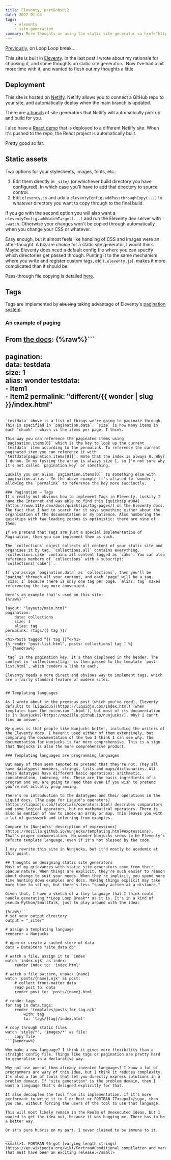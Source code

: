 ```yaml
---
title: Eleventy, part&nbsp;2
date: 2022-01-04
tags: 
    - eleventy
    - site-generation
summary: More thoughts on using the static site generator <a href="https://www.11ty.dev/">Eleventy</a> to make this blog.
---
```


[Previously](/posts/eleventy/), on Loop Loop break...

This site is built in [Eleventy](https://www.11ty.dev/). In the last post I wrote about my rationale for choosing it, and some thoughts on static site generators. Now I've had a bit more time with it, and wanted to flesh out my thoughts a little.

## Deployment

This site is hosted on [Netlify](https://www.netlify.com/). Netlify allows you to connect a GitHub repo to your site, and automatically deploy when the main branch is updated.

There are [a bunch](https://jamstack.org/generators/) of site generators that Netlify will automatically pick up and build for you.

I also have a [React demo](https://llb-match-three-react.netlify.app/) that is deployed to a different Netlify site. When it's pushed to the repo, the React project is automatically built.

Pretty good so far.

## Static assets

Two options for your stylesheets, images, fonts, etc.:

1. Edit them directly in `_site/` (or whichever build directory you have configured). In which case you'll have to add that directory to source control.
2. Edit `eleventy.js` and add a `eleventyConfig.addPassthroughCopy(...)` to whatever directory you want to copy through to the final build.

If you go with the second option you will also want a `eleventyConfig.addWatchTarget(...)` and run the Eleventy dev server with `--watch`. Otherwise your changes won't be copied through automatically when you change your CSS or whatever.

Easy enough, but it almost feels like handling of CSS and Images were an after-thought. A bizarre choice for a static site generator, I would think. Maybe Eleventy does need a default config file where you can specify which directories get passed through. Punting it to the same mechanism where you write and register custom tags, etc (`.eleventy.js`), makes it more complicated than it should be.

Pass-through file copying is detailed [here](https://www.11ty.dev/docs/copy/).

## Tags
Tags are implemented by ~~abusing~~ taking advantage of Eleventy's [pagination system](https://www.11ty.dev/docs/pagination/).

### An example of paging
From [the docs](https://www.11ty.dev/docs/pagination/#aliasing-to-a-different-variable):
{%raw%}```
---
pagination:  
    data: testdata  
    size: 1  
    alias: wonder
testdata:  
    - Item1  
    - Item2
permalink: "different/{{ wonder | slug }}/index.html"
---
```{%endraw%}

`testdata` above is a list of things we're going to paginate through. This is specified in `pagination.data`. `size` is how many items in each "chunk" — which is the items per page, I think.

This way you can reference the paginated items using `pagination.items[0]` which is the key to look up the current `testdata` item according to the permalink. To reference the current paginated item you can reference it with `testdata[pagination.items[0]]`. Note that the index is always 0. Why? I dunno. In my testing the array is always size 1, so I'm not sure why it's not called `pagination.key` or something.

Luckily you can alias `pagination.items[0]` to something else with `pagination.alias`. In the above example it's aliased to `wonder`, allowing the `permalink` to reference the key more succinctly.

### Pagination ⇒ Tags
It's really not obvious how to implement Tags in Eleventy. Luckily I have the Internet and was able to find this [quicktip #004](https://www.11ty.dev/docs/quicktips/tag-pages/) on the Eleventy docs. The fact that I had to search for it says something either about the organisation of the documentation or my patience. Also numbering the quicktips with two leading zeroes is optimistic: there are nine of them.

If we pretend that Tags are just a special implementation of Pagination, then you can implement them as such.

The `collections` object collects all content of your static site and organises it by tag. `collections.all` contains everything. `collections.cake` contains all content tagged as `cake`. You can also reference members of `collections` with a subscript: `collections['cake']`.

If you assign `pagination.data` as `collections`, then you'll be "paging" through all your content, and each "page" will be a tag. `size: 1` because there is only one tag per page. `alias: tag` makes referencing the tag more convenient.

Here's an example that's used on this site:
{%raw%}```
---
layout: "layouts/main.html"
pagination:
    data: collections
    size: 1
    alias: tag
permalink: /tags/{{ tag }}/
---
<h1>Posts tagged “{{ tag }}”</h1>
{% render "post-list.html", posts: collections[ tag ] %}
```{%endraw%}

`tag` is the pagination key. It's then displayed in the header. The content in `collections[tag]` is then passed to the template `post-list.html`, which renders a link to each.

Eleventy needs a more direct and obvious way to implement tags, which are a fairly standard feature of modern sites.


## Templating languages

As I wrote about in the previous post (which you've read), Eleventy defaults to [LiquidJS](https://liquidjs.com/index.html) (when templates have the extension `.html`), but most of its documentation is in [Nunjucks](https://mozilla.github.io/nunjucks/). Why? I can't find an answer.

My guess is that people like Nunjucks better, including the writers of the Eleventy docs. I haven't used either of them extensively, but comparing the documentation of the two I think I can see why. The documentation for Nunjucks is far more comprehensive. This is a sign that Nunjucks is also the more comprehensive product.

### Templating languages are programming languages

But many of them seem tempted to pretend that they're not. They all have datatypes: numbers, strings, lists and maps/dictionaries. All those datatypes have different basic operations: arithmetic, concatenation, indexing, etc. These are the basic ingredients of a program and you are going to need them even if you wish to pretend you're not actually programming.

There's no introduction to the datatypes and their operations in the Liquid docs. [The page for Liquid's operators](https://liquidjs.com/tutorials/operators.html) describes comparators and some logical operators, but no mathematical operators. There is also no mention of how to index an array or map. This leaves you with a lot of guesswork and inferring from examples.

Compare to [Nunjucks' description of expressions](https://mozilla.github.io/nunjucks/templating.html#expressions). That's proper documentation. No wonder Nunjucks seems to be Eleventy's defacto template language, even if it's not blessed by the code.

I may rewrite this site in Nunjucks, but it'd mostly be academic at this point.

## Thoughts on designing static site generators
Most of my grievances with static site-generators come from their opaque nature. When things are explicit, they're much easier to reason about change to suit your needs. When they're implicit, you spend more time hunting down examples and docs. Making things explicit may take more time to set up, but there's less "spooky action at a distance."

Given that, I have a sketch of a tiny language that I think could handle generating **Loop Loop Break** as it is. It's in a kind of pseudo-Python/SmallTalk, just to play around with the idea:

{%raw%}```
# set your output directory
output = "_site/"

# assign a templating language
renderer = Nunjucks

# open or create a cached store of data
data = DataStore "site_data.db"

# watch a file, assign it to `index`
watch 'index.njk' as index:
    render index to: 'index.html'

# watch a file pattern, unpack {name}
watch 'posts/{name}.njk' as post:
    # collect front-matter data
    read post to: data
    render post to: 'posts/{name}.html'

# render tags
for tag in data.tags:
    render 'templates/posts_for_tag.njk'
        with: tag
        to: 'tags/{tag}/index.html'

# copy through static files
watch 'style/*', 'images/*' as file:
    copy file
```{%endraw%}

Why make a new language? I think it gives more flexibility than a straight config file. Things like tags or pagination are pretty hard to generalise in a declarative way. 

Why not use one of them already invented languages? I know a lot of programmers are wary of this idea, but I think it reduces complexity. I'm also a fan of tools that let you directly express solutions in a problem domain. If "site generation" is the problem domain, then I want a language that's designed explicitly for that. 

It also decouples the tool from its implementation. If it's more performant to write it in C or Rust or FORTRAN 77<sup>1</sup>, then you can, without forcing the users of the tool to use that language.

This will most likely remain in the Realm of Unexecuted Ideas, but I wanted to get the idea out, because it was bugging me. There has to be a better way.

Or it's pure hubris on my part. I never claimed to be immune to it.

___
<small>1. FORTRAN 95 got [varying length strings](https://en.wikipedia.org/wiki/Fortran#Conditional_compilation_and_varying_length_strings). That must have been an exciting release.</small>
